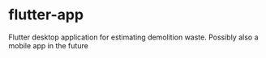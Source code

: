 # flutter-app
Flutter desktop application for estimating demolition waste. Possibly also a mobile app in the future
